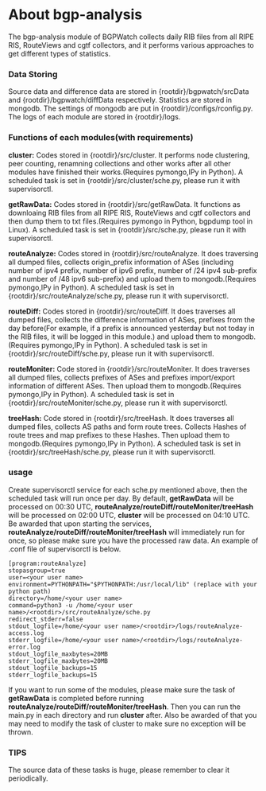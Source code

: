 # About bgp-analysis

The bgp-analysis module of BGPWatch collects daily RIB files from all RIPE RIS, RouteViews and cgtf collectors, and it performs various approaches to get different types of statistics.

### Data Storing

Source data and difference data are stored in {rootdir}/bgpwatch/srcData and {rootdir}/bgpwatch/diffData respectively. Statistics are stored in mongodb. The settings of mongodb are put in {rootdir}/configs/rconfig.py. The logs of each module are stored in {rootdir}/logs.

### Functions of each modules(with requirements)

**cluster:** Codes stored in {rootdir}/src/cluster. It performs node clustering, peer counting, renamning collections and other works after all other modules have finished their works.(Requires pymongo,IPy in Python). A scheduled task is set in {rootdir}/src/cluster/sche.py, please run it with supervisorctl.

**getRawData:** Codes stored in {rootdir}/src/getRawData. It functions as downloaing RIB files from all RIPE RIS, RouteViews and cgtf collectors and then dump them to txt files.(Requires pymongo in Python, bgpdump tool in Linux). A scheduled task is set in {rootdir}/src/sche.py, please run it with supervisorctl.

**routeAnalyze:** Codes stored in {rootdir}/src/routeAnalyze. It does traversing all dumped files, collects origin_prefix information of ASes (including number of ipv4 prefix, number of ipv6 prefix, number of /24 ipv4 sub-prefix and number of /48 ipv6 sub-prefix) and upload them to mongodb.(Requires pymongo,IPy in Python). A scheduled task is set in {rootdir}/src/routeAnalyze/sche.py, please run it with supervisorctl.

**routeDiff:** Codes stored in {rootdir}/src/routeDiff. It does traverses all dumped files, collects the difference information of ASes, prefixes from the day before(For example, if a prefix is announced yesterday but not today in the RIB files, it will be logged in this module.) and upload them to mongodb.(Requires pymongo,IPy in Python). A scheduled task is set in {rootdir}/src/routeDiff/sche.py, please run it with supervisorctl.

**routeMoniter:** Code stored in {rootdir}/src/routeMoniter. It does traverses all dumped files, collects prefixes of ASes and prefixes import/export information of different ASes. Then upload them to mongodb.(Requires pymongo,IPy in Python). A scheduled task is set in {rootdir}/src/routeMoniter/sche.py, please run it with supervisorctl.

**treeHash:** Code stored in {rootdir}/src/treeHash. It does traverses all dumped files, collects AS paths and form route trees. Collects Hashes of route trees and map prefixes to these Hashes. Then upload them to mongodb.(Requires pymongo,IPy in Python). A scheduled task is set in {rootdir}/src/treeHash/sche.py, please run it with supervisorctl.

### usage

Create supervisorctl service for each sche.py mentioned above, then the scheduled task will run once per day. By default, **getRawData** will be processed on 00:30 UTC, **routeAnalyze/routeDiff/routeMoniter/treeHash** will be processed on 02:00 UTC, **cluster** will be processed on 04:10 UTC. Be awarded that upon starting the services, **routeAnalyze/routeDiff/routeMoniter/treeHash** will immediately run for once, so please make sure you have the processed raw data. An example of .conf file of supervisorctl is below.

```
[program:routeAnalyze]
stopasgroup=true
user=<your user name>
environment=PYTHONPATH="$PYTHONPATH:/usr/local/lib" (replace with your python path)
directory=/home/<your user name>
command=python3 -u /home/<your user name>/<rootdir>/src/routeAnalyze/sche.py
redirect_stderr=false
stdout_logfile=/home/<your user name>/<rootdir>/logs/routeAnalyze-access.log
stderr_logfile=/home/<your user name>/<rootdir>/logs/routeAnalyze-error.log
stdout_logfile_maxbytes=20MB
stderr_logfile_maxbytes=20MB
stdout_logfile_backups=15
stderr_logfile_backups=15
```

If you want to run some of the modules, please make sure the task of **getRawData** is completed before running **routeAnalyze/routeDiff/routeMoniter/treeHash**. Then you can run the main.py in each directory and run **cluster** after. Also be awarded of that you may need to modify the task of cluster to make sure no exception will be thrown.

### TIPS

The source data of these tasks is huge, please remember to clear it periodically.
